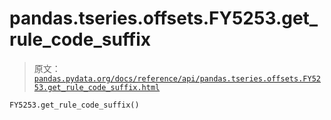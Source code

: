 # pandas.tseries.offsets.FY5253.get_rule_code_suffix

> 原文：[`pandas.pydata.org/docs/reference/api/pandas.tseries.offsets.FY5253.get_rule_code_suffix.html`](https://pandas.pydata.org/docs/reference/api/pandas.tseries.offsets.FY5253.get_rule_code_suffix.html)

```py
FY5253.get_rule_code_suffix()
```
